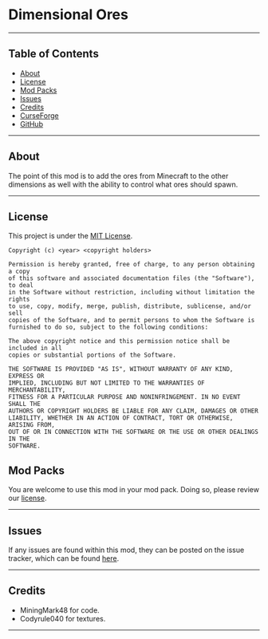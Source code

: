 # Dimensional Ores

***

## Table of Contents
* [About](#about)
* [License](#license)
* [Mod Packs](#mod-packs)
* [Issues](#issues)
* [Credits](#credits)
* [CurseForge](http://minecraft.curseforge.com/projects/dimensional-ores)
* [GitHub](https://github.com/MiningMark48/Dimensional-Ores)

***

## About
The point of this mod is to add the ores from Minecraft to the other dimensions as well with the ability to control what ores should spawn.

***

## License
This project is under the [MIT License](https://en.wikipedia.org/wiki/MIT_License).

```
Copyright (c) <year> <copyright holders>

Permission is hereby granted, free of charge, to any person obtaining a copy
of this software and associated documentation files (the "Software"), to deal
in the Software without restriction, including without limitation the rights
to use, copy, modify, merge, publish, distribute, sublicense, and/or sell
copies of the Software, and to permit persons to whom the Software is
furnished to do so, subject to the following conditions:

The above copyright notice and this permission notice shall be included in all
copies or substantial portions of the Software.

THE SOFTWARE IS PROVIDED "AS IS", WITHOUT WARRANTY OF ANY KIND, EXPRESS OR
IMPLIED, INCLUDING BUT NOT LIMITED TO THE WARRANTIES OF MERCHANTABILITY,
FITNESS FOR A PARTICULAR PURPOSE AND NONINFRINGEMENT. IN NO EVENT SHALL THE
AUTHORS OR COPYRIGHT HOLDERS BE LIABLE FOR ANY CLAIM, DAMAGES OR OTHER
LIABILITY, WHETHER IN AN ACTION OF CONTRACT, TORT OR OTHERWISE, ARISING FROM,
OUT OF OR IN CONNECTION WITH THE SOFTWARE OR THE USE OR OTHER DEALINGS IN THE
SOFTWARE.
```

## Mod Packs
You are welcome to use this mod in your mod pack. Doing so, please review our [license](#license).

***

## Issues
If any issues are found within this mod, they can be posted on the issue tracker, which can be found [here](https://waffle.io/MiningMark48/Dimensional-Ores).

***

## Credits
* MiningMark48 for code.
* Codyrule040 for textures.

***
